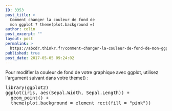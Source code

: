 ```yaml
---
ID: 3353
post_title: >
  Comment changer la couleur de fond de
  mon ggplot ? theme(plot.background =)
author: colin
post_excerpt: ""
layout: post
permalink: >
  https://abcdr.thinkr.fr/comment-changer-la-couleur-de-fond-de-mon-ggplot-themeplot-background/
published: true
post_date: 2017-05-05 09:24:02
---
```

Pour modifier la couleur de fond de votre graphique avec ggplot, utilisez l'argument suivant dans votre theme() :
<pre>
library(ggplot2)
ggplot(iris, aes(Sepal.Width, Sepal.Length)) +
  geom_point() +
  theme(plot.background = element_rect(fill = "pink"))</pre>